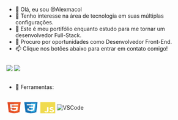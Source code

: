 - 👋 Olá, eu sou @Alexmacol
- 👀 Tenho interesse na área de tecnologia em suas múltiplas configurações.
- 🌱 Este é meu portifólio enquanto estudo para me tornar um desenvolvedor Full-Stack.
- 💞️ Procuro por oportunidades como Desenvolvedor Front-End.
- 📫 Clique nos botões abaixo para entrar em contato comigo!

##   <div> 
<a href = "mailto:alexmacol@gmail.com"><img src="https://img.shields.io/badge/-Gmail-%23333?style=for-the-badge&logo=gmail&logoColor=white" target="_blank"></a>
<a href = "https://www.linkedin.com/in/alexandre-m-de-oliveira"><img src="https://img.shields.io/badge/-Linkedin-%23333?style=for-the-badge&logo=linkedin&logoColor=blue" target="_blank"></a> 

</div>

##   <div>

- 🔧 Ferramentas:

</div> 

<div style="display: inline_block"><br>  
  <img align="center" alt="HTML" height="30" width="40" src="https://raw.githubusercontent.com/devicons/devicon/master/icons/html5/html5-original.svg">
  <img align="center" alt="CSS" height="30" width="40" src="https://raw.githubusercontent.com/devicons/devicon/master/icons/css3/css3-original.svg">
  <img align="center" alt="Js" height="30" width="40" src="https://raw.githubusercontent.com/devicons/devicon/master/icons/javascript/javascript-plain.svg">
  <img align="center" alt="VSCode" height="30" width="40" src="https://cdn.jsdelivr.net/gh/devicons/devicon/icons/vscode/vscode-original.svg">
               
</div>
<!---
Alexmacol/Alexmacol is a ✨ special ✨ repository because its `README.md` (this file) appears on your GitHub profile.
You can click the Preview link to take a look at your changes.
--->
